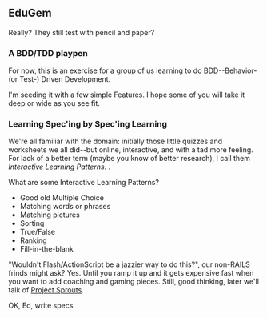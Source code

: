 <h2>EduGem</h2>
Really? They still test with pencil and paper?

<h3>A BDD/TDD playpen</h3>
For now, this is an exercise for a group of us learning to do <a href="http://pragprog.com/titles/achbd/the-rspec-book">BDD</a>--Behavior- (or Test-) Driven Development. 

I'm seeding it with a few simple Features. I hope some of you will take it deep or wide as you see fit.

<h3>Learning Spec'ing by Spec'ing Learning</h3>

We're all familiar with the domain: initially those little quizzes and worksheets we all did--but online, interactive, and with a tad more feeling. For lack of a better term (maybe you know of better research), I call them <i>Interactive Learning Patterns</i>. .

What are some Interactive Learning Patterns?
<ul>
<li>Good old Multiple Choice</li>
<li>Matching words or phrases</li>
<li>Matching pictures</li>
<li>Sorting</li>
<li>True/False</li>
<li>Ranking</li>
<li>Fill-in-the-blank</li>
</ul>

"Wouldn't Flash/ActionScript be a jazzier way to do this?", our non-RAILS frinds might ask? Yes. Until you ramp it up and it gets expensive fast when you want to add coaching and gaming pieces. Still, good thinking, later we'll talk of <a href="http://projectsprouts.org/">Project Sprouts</a>.

OK, Ed, write specs.
